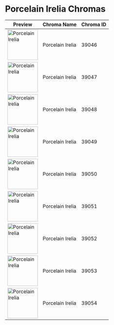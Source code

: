 # Porcelain Irelia Chromas

| Preview | Chroma Name | Chroma ID |
|---|---|---|
| <img src='https://raw.communitydragon.org/latest/plugins/rcp-be-lol-game-data/global/default/v1/champion-chroma-images/39/39046.png' alt='Porcelain Irelia' width='100'> | Porcelain Irelia | 39046 |
| <img src='https://raw.communitydragon.org/latest/plugins/rcp-be-lol-game-data/global/default/v1/champion-chroma-images/39/39047.png' alt='Porcelain Irelia' width='100'> | Porcelain Irelia | 39047 |
| <img src='https://raw.communitydragon.org/latest/plugins/rcp-be-lol-game-data/global/default/v1/champion-chroma-images/39/39048.png' alt='Porcelain Irelia' width='100'> | Porcelain Irelia | 39048 |
| <img src='https://raw.communitydragon.org/latest/plugins/rcp-be-lol-game-data/global/default/v1/champion-chroma-images/39/39049.png' alt='Porcelain Irelia' width='100'> | Porcelain Irelia | 39049 |
| <img src='https://raw.communitydragon.org/latest/plugins/rcp-be-lol-game-data/global/default/v1/champion-chroma-images/39/39050.png' alt='Porcelain Irelia' width='100'> | Porcelain Irelia | 39050 |
| <img src='https://raw.communitydragon.org/latest/plugins/rcp-be-lol-game-data/global/default/v1/champion-chroma-images/39/39051.png' alt='Porcelain Irelia' width='100'> | Porcelain Irelia | 39051 |
| <img src='https://raw.communitydragon.org/latest/plugins/rcp-be-lol-game-data/global/default/v1/champion-chroma-images/39/39052.png' alt='Porcelain Irelia' width='100'> | Porcelain Irelia | 39052 |
| <img src='https://raw.communitydragon.org/latest/plugins/rcp-be-lol-game-data/global/default/v1/champion-chroma-images/39/39053.png' alt='Porcelain Irelia' width='100'> | Porcelain Irelia | 39053 |
| <img src='https://raw.communitydragon.org/latest/plugins/rcp-be-lol-game-data/global/default/v1/champion-chroma-images/39/39054.png' alt='Porcelain Irelia' width='100'> | Porcelain Irelia | 39054 |
